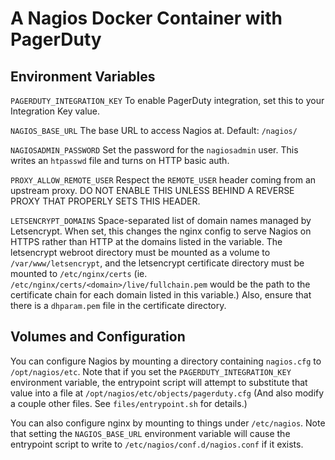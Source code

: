 # A Nagios Docker Container with PagerDuty

## Environment Variables

`PAGERDUTY_INTEGRATION_KEY` To enable PagerDuty integration, set this to your
Integration Key value.

`NAGIOS_BASE_URL` The base URL to access Nagios at. Default: `/nagios/`

`NAGIOSADMIN_PASSWORD` Set the password for the `nagiosadmin` user. This
writes an `htpasswd` file and turns on HTTP basic auth.

`PROXY_ALLOW_REMOTE_USER` Respect the `REMOTE_USER` header coming from an
upstream proxy. DO NOT ENABLE THIS UNLESS BEHIND A REVERSE PROXY THAT PROPERLY
SETS THIS HEADER.

`LETSENCRYPT_DOMAINS` Space-separated list of domain names managed by
Letsencrypt. When set, this changes the nginx config to serve Nagios on HTTPS
rather than HTTP at the domains listed in the variable. The letsencrypt
webroot directory must be mounted as a volume to `/var/www/letsencrypt`, and
the letsencrypt certificate directory must be mounted to `/etc/nginx/certs`
(ie. `/etc/nginx/certs/<domain>/live/fullchain.pem` would be the path to the
certificate chain for each domain listed in this variable.) Also, ensure that
there is a `dhparam.pem` file in the certificate directory.

## Volumes and Configuration

You can configure Nagios by mounting a directory containing `nagios.cfg` to
`/opt/nagios/etc`. Note that if you set the `PAGERDUTY_INTEGRATION_KEY`
environment variable, the entrypoint script will attempt to substitute that
value into a file at `/opt/nagios/etc/objects/pagerduty.cfg` (And also modify
a couple other files. See `files/entrypoint.sh` for details.)

You can also configure nginx by mounting to things under `/etc/nagios`. Note
that setting the `NAGIOS_BASE_URL` environment variable will cause the
entrypoint script to write to `/etc/nagios/conf.d/nagios.conf` if it exists.
